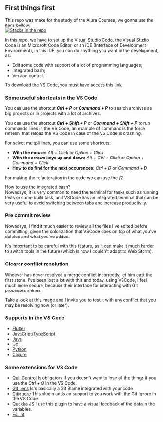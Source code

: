 ## First things first

This repo was make for the study of the Alura Courses, we gonna use the itens bellow:<br />
[![Stacks in the repo](https://skillicons.dev/icons?i=html,css,js,sass,bootstrap,ts)](https://skillicons.dev)

In this repo, we have to set up the Visual Studio Code, the Visual Studio Code is an Microsoft Code Editor, or an IDE (Interface of Development Environment), in this IDE, you can do anything you want in the development, as: <br />
- Edit some code with support of a lot of programming languages;<br />
- Integrated bash;<br />
- Version control.<br />


To download the VS Code, you must have access this <a href="https://code.visualstudio.com/download">link</a>.

### Some useful shortcuts in the VS Code

You can use the shortcut **_Ctrl + P_** or **_Command + P_** to search archives as big projects or in projects with a lot of archives.

You can use the shortcut **_Ctrl + Shift + P_** or **_Command + Shift + P_** to run commands lines in the VS Code, an example of command is the force refresh, that reload the VS Code in case of the VS Code is crashing.

For select multpli lines, you can use some shortcuts:

- **With the mouse:** _Alt + Click_ or _Option + Click_
- **With the arrows keys up and down:** _Alt + Ctrl + Click_ or _Option + Command + Click_
- **How to do find for the next occurences:** _Ctrl + D_ or _Command + D_

For making the refactoration in the code we can use the _f2_

How to use the integrated bash? <br />
Nowadays, it is very common to need the terminal for tasks such as running tests or some build task, and VSCode has an integrated terminal that can be very useful to avoid switching between tabs and increase productivity.

### Pre commit review
Nowadays, I find it much easier to review all the files I've edited before committing, given the colorization that VSCode does on top of what you've deleted and what you've added.

It's important to be careful with this feature, as it can make it much harder to switch tools in the future (which is how I couldn't adapt to Web Storm).

### Clearer conflict resolution
Whoever has never resolved a merge conflict incorrectly, let him cast the first stone. I've been lost a lot with this and today, using VSCode, I feel much more secure, because their interface for interacting with Git processes shines!

Take a look at this image and I invite you to test it with any conflict that you may be resolving now (or later).

### Supports in the VS Code
- <a href="https://docs.flutter.dev/tools/vs-code">Flutter </a>
- <a href="https://code.visualstudio.com/docs/languages/javascript">JavaCript/TypeScript </a>
- <a href="https://code.visualstudio.com/docs/languages/java">Java</a>
- <a href="https://code.visualstudio.com/docs/languages/go">Go</a>
- <a href="https://code.visualstudio.com/docs/languages/python">Python</a>
- <a href="https://marketplace.visualstudio.com/items?itemName=betterthantomorrow.calva">Clojure</a>

### Some extensions for VS Code
- [Quit Control](https://marketplace.visualstudio.com/items?itemName=artdiniz.quitcontrol-vscode) Is obligatory if you doesn't want to lose all the things if you use the _Ctrl + Q_ in the VS Code.
- [Git Lens](https://marketplace.visualstudio.com/items?itemName=eamodio.gitlens) Is's basically a Git Blame integrated with your code
- [Gitignore](https://marketplace.visualstudio.com/items?itemName=codezombiech.gitignore) This plugin adds an support to you work with the Git Ignore in the VS Code
- [Quokka JS](https://quokkajs.com/) I use this plugin to have a visual feedback of the data in the variables.
- [EsLint](https://marketplace.visualstudio.com/items?itemName=dbaeumer.vscode-eslint)
